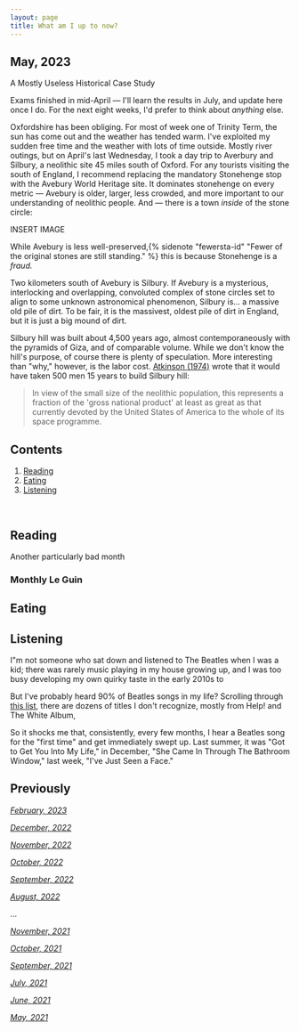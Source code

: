 ```yaml
---
layout: page
title: What am I up to now?
---
```


## May, 2023

A Mostly Useless Historical Case Study

Exams finished in mid-April — I'll learn the results in July, and update here once I do. For the next eight weeks, I'd prefer to think about _anything_ else. 

Oxfordshire has been obliging. For most of week one of Trinity Term, the sun has come out and the weather has tended warm. I've exploited my sudden free time and the weather with lots of time outside. Mostly river outings, but on April's last Wednesday, I took a day trip to Averbury and Silbury, a neolithic site 45 miles south of Oxford. For any tourists visiting the south of England, I recommend replacing the mandatory Stonehenge stop with the Avebury World Heritage site. It dominates stonehenge on every metric — Avebury is older, larger, less crowded, and more important to our understanding of neolithic people. And — there is a town *inside* of the stone circle: 

INSERT IMAGE

While Avebury is less well-preserved,{% sidenote "fewersta-id" "Fewer of the original stones are still standing." %} this is because Stonehenge is a *fraud.* 

Two kilometers south of Avebury is Silbury. If Avebury is a mysterious, interlocking and overlapping, convoluted complex of stone circles set to align to some unknown astronomical phenomenon, Silbury is... a massive old pile of dirt. To be fair, it is the massivest, oldest pile of dirt in England, but it is just a big mound of dirt. 

Silbury hill was built about 4,500 years ago, almost contemporaneously with the pyramids of Giza, and of comparable volume. While we don't know the hill's purpose, of course there is plenty of speculation. More interesting than "why," however, is the labor cost. [Atkinson (1974)](https://www.jstor.org/stable/74279) wrote that it would have taken 500 men 15 years to build Silbury hill: 

> In view of the small size of the neolithic population, this represents a fraction of the 'gross national product' at least as great as that currently devoted by the United States of America to the whole of its space programme. 


## Contents
1. [Reading](#reading)
2. [Eating](#eating)
3. [Listening](#listening)


  <br>

## Reading

Another particularly bad month 

### Monthly Le Guin



## Eating



## Listening

I"m not someone who sat down and listened to The Beatles when I was a kid; there was rarely music playing in my house growing up, and I was too busy developing my own quirky taste in the early 2010s to 

But I've probably heard 90% of Beatles songs in my life? Scrolling through [this list](https://en.wikipedia.org/wiki/List_of_songs_recorded_by_the_Beatles), there are dozens of titles I don't recognize, mostly from Help! and The White Album, 

So it shocks me that, consistently, every few months, I hear a Beatles song for the "first time" and get immediately swept up. Last summer, it was "Got to Get You Into My Life," in December, "She Came In Through The Bathroom Window," last week, "I've Just Seen a Face."

## Previously

*[February, 2023](https://jablevine.com/older/february_2023)*

*[December, 2022](https://jablevine.com/older/december_2022)*

*[November, 2022](https://jablevine.com/older/november_2022)*

*[October, 2022](https://jablevine.com/older/october_2022)*

*[September, 2022](https://jablevine.com/older/september_2022)*

*[August, 2022](https://jablevine.com/older/august_2022)*

...

*[November, 2021](https://jablevine.com/older/november_2021)*

*[October, 2021](https://jablevine.com/older/october_2021)*

*[September, 2021](https://jablevine.com/older/september_2021)*

*[July, 2021](https://jablevine.com/older/july_2021)*

*[June, 2021](https://jablevine.com/older/june_2021)*

*[May, 2021](https://jablevine.com/older/may_2021)*




